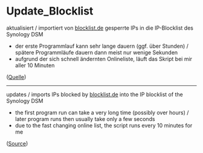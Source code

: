 # Update_Blocklist

aktualisiert / importiert von [blocklist.de](http://www.blocklist.de/de/index.html) gesperrte IPs in die IP-Blocklist des Synology DSM

* der erste Programmlauf kann sehr lange dauern (ggf. über Stunden) / spätere Programmläufe dauern dann meist nur wenige Sekunden
* aufgrund der sich schnell ändernten Onlineliste, läuft das Skript bei mir aller 10 Minuten

([Quelle](https://www.synology-forum.de/showthread.html?103687-Freigabe-Blockierliste-automatisch-updaten))

--------------
updates / imports IPs blocked by [blocklist.de](http://www.blocklist.de/de/index.html) into the IP blocklist of the Synology DSM

* the first program run can take a very long time (possibly over hours) / later program runs then usually take only a few seconds
* due to the fast changing online list, the script runs every 10 minutes for me

([Source](https://www.synology-forum.de/showthread.html?103687-Freigabe-Blockierliste-automatisch-updaten))